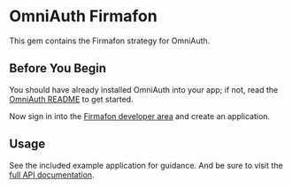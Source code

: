 # OmniAuth Firmafon

This gem contains the Firmafon strategy for OmniAuth.

## Before You Begin

You should have already installed OmniAuth into your app; if not, read the [OmniAuth README](https://github.com/intridea/omniauth) to get started.

Now sign in into the [Firmafon developer area](https://app.firmafon.dk/developers) and create an application.

## Usage

See the included example application for guidance. And be sure to visit the [full API documentation](http://firmafon.github.io).

